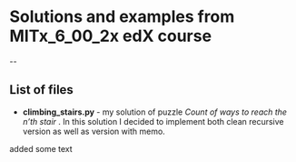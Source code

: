 ﻿# Solutions and examples from MITx_6_00_2x edX course

--
## List of files
* **climbing_stairs.py** - my solution of puzzle *Count of ways to reach the n’th stair* . In this solution I decided to implement both clean recursive version as well as version with memo.

added some text

